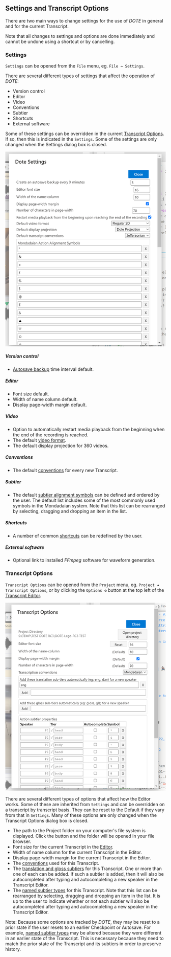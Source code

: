 ## Settings and Transcript Options

There are two main ways to change settings for the use of _DOTE_ in general and for the current Transcript.

Note that all changes to settings and options are done immediately and cannot be undone using a shortcut or by cancelling.

### Settings

`Settings` can be opened from the `File` menu, eg. `File ➔ Settings`.

There are several different types of settings that affect the operation of _DOTE_:

- Version control
- Editor
- Video
- Conventions
- Subtier
- Shortcuts
- External software

Some of these settings can be overridden in the current [Transcript Options](#options).
If so, then this is indicated in the `Settings`.
Some of the settings are only changed when the Settings dialog box is closed.

[![Settings](images/settings/settings.png)](images/settings/settings.png)

##### Version control

- [Autosave backup](versioncontrol.md) time interval default.

##### Editor

- Font size default.
- Width of name column default.
- Display page-width margin default.

##### Video

- Option to automatically restart media playback from the beginning when the end of the recording is reached.
- The default [video format](video.md).
- The default display projection for 360 videos.

##### Conventions

- The default [conventions](conventions.md) for every new Transcript.

##### Subtier

- The default [subtier alignment symbols](tiers.md) can be defined and ordered by the user.
The default list includes some of the most commonly used symbols in the Mondadaian system.
Note that this list can be rearranged by selecting, dragging and dropping an item in the list.

##### Shortcuts

- A number of common [shortcuts](commands.md) can be redefined by the user.

##### External software

- Optional link to installed _FFmpeg_ software for waveform generation.

### Transcript Options <a id='options'></a>

`Transcript Options` can be opened from the `Project` menu, eg. `Project ➔ Transcript Options`, or by clicking the `Options ⚙` button at the top left of the [Transcript Editor](editor.md).

[![Transcript Options](images/settings/options.png)](images/settings/options.png)

There are several different types of options that affect how the Editor works.
Some of these are inherited from `Settings` and can be overridden on a transcript by transcript basis.
They can be reset to the Default if they vary from that in `Settings`.
Many of these options are only changed when the Transcript Options dialog box is closed.

- The path to the Project folder on your computer's file system is displayed.
Click the button and the folder will be opened in your file browser.
- Font size for the current Transcript in the [Editor](ui.md).
- Width of name column for the current Transcript in the Editor.
- Display page-width margin for the current Transcript in the Editor.
- The [conventions](conventions.md) used for this Transcript.
- The [translation and gloss subtiers](tiers.md) for this Transcript.
One or more than one of each can be added.
If such a subtier is added, then it will also be autocompleted after typing and autocompleting a new speaker in the Transcript Editor.
- The [named subtier types](tiers.md) for this Transcript.
Note that this list can be rearranged by selecting, dragging and dropping an item in the list.
It is up to the user to indicate whether or not each subtier will also be autocompleted after typing and autocompleting a new speaker in the Transcript Editor.

Note: Because some options are tracked by _DOTE_, they may be reset to a prior state if the user resets to an earlier Checkpoint or Autosave.
For example, [named subtier types](tiers.md) may be altered because they were different in an earlier state of the Transcript.
This is necessary because they need to match the prior state of the Transcript and its subtiers in order to preserve history.
